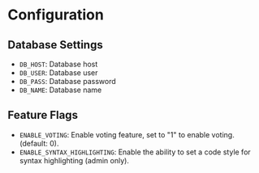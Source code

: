 # Configuration

## Database Settings

- `DB_HOST`: Database host
- `DB_USER`: Database user
- `DB_PASS`: Database password
- `DB_NAME`: Database name

## Feature Flags

- `ENABLE_VOTING`: Enable voting feature, set to "1" to enable voting. (default: 0).
- `ENABLE_SYNTAX_HIGHLIGHTING`: Enable the ability to set a code style for syntax highlighting (admin only).
